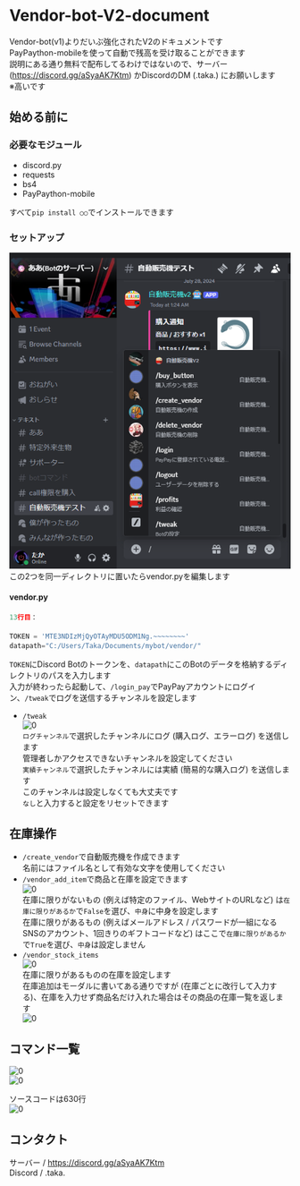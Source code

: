 # Vendor-bot-V2-document
Vendor-bot(v1)よりだいぶ強化されたV2のドキュメントです  
PayPaython-mobileを使って自動で残高を受け取ることができます  
説明にある通り無料で配布してるわけではないので、サーバー (https://discord.gg/aSyaAK7Ktm) かDiscordのDM (.taka.) にお願いします  
※高いです
## 始める前に
### 必要なモジュール  
- discord.py
- requests
- bs4
- PayPaython-mobile

すべて```pip install ○○```でインストールできます
### セットアップ
![0](images/1.png)  
この2つを同一ディレクトリに置いたらvendor.pyを編集します  
#### vendor.py
```py
13行目：

TOKEN = 'MTE3NDIzMjQyOTAyMDU5ODM1Ng.~~~~~~~~'
datapath="C:/Users/Taka/Documents/mybot/vendor/"
```  
```TOKEN```にDiscord Botのトークンを、```datapath```にこのBotのデータを格納するディレクトリのパスを入力します  
入力が終わったら起動して、```/login_pay```でPayPayアカウントにログイン、```/tweak```でログを送信するチャンネルを設定します  
- ```/tweak```  
  ![0](images/5.png)  
  ```ログチャンネル```で選択したチャンネルにログ (購入ログ、エラーログ) を送信します  
  管理者しかアクセスできないチャンネルを設定してください  
  ```実績チャンネル```で選択したチャンネルには実績 (簡易的な購入ログ) を送信します  
  このチャンネルは設定しなくても大丈夫です  
  ```なし```と入力すると設定をリセットできます  
## 在庫操作
- ```/create_vendor```で自動販売機を作成できます  
  名前にはファイル名として有効な文字を使用してください  
- ```/vendor_add_item```で商品と在庫を設定できます  
  ![0](images/2.png)  
  在庫に限りがないもの (例えば特定のファイル、WebサイトのURLなど) は```在庫に限りがあるか```で```False```を選び、```中身```に中身を設定します  
  在庫に限りがあるもの (例えばメールアドレス / パスワードが一組になるSNSのアカウント、1回きりのギフトコードなど) はここで```在庫に限りがあるか```で```True```を選び、```中身```は設定しません  
- ```/vendor_stock_items```  
  ![0](images/3.png)  
  在庫に限りがあるものの在庫を設定します  
  在庫追加はモーダルに書いてある通りですが (在庫ごとに改行して入力する)、在庫を入力せず商品名だけ入れた場合はその商品の在庫一覧を返します  
  ![0](images/4.png)  
## コマンド一覧
![0](images/6.png)  
![0](images/7.png)  
  
ソースコードは630行  
![0](images/8.png)  
## コンタクト
サーバー / https://discord.gg/aSyaAK7Ktm  
Discord / .taka.
